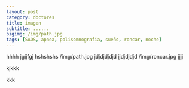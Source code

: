 ```yaml
---
layout: post
category: doctores
title: imagen
subtitle: ......
bigimg: /img/path.jpg
tags: [SAOS, apnea, polisomnografia, sueño, roncar, noche]
---
```


hhhh
jgjjfgj
hshshshs
/img/path.jpg
jdjdjdjdjd
jjdjdjdjd
/img/roncar.jpg
jjjj

kjkkk

kkk

